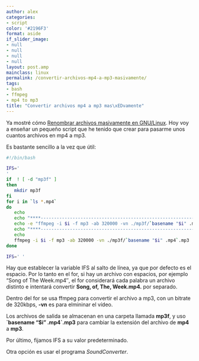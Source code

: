 ```yaml
---
author: alex
categories:
- script
color: '#2196F3'
format: aside
if_slider_image:
- null
- null
- null
- null
layout: post.amp
mainclass: linux
permalink: /convertir-archivos-mp4-a-mp3-masivamente/
tags:
- bash
- ffmpeg
- mp4 to mp3
title: "Convertir archivos mp4 a mp3 mas\xEDvamente"
---
```


Ya mostré cómo <a href="/renombrar-archivos-masivamente-en/" target="_blank">Renombrar archivos masivamente en GNU/Linux</a>. Hoy voy a enseñar un pequeño script que he tenido que crear para pasarme unos cuantos archivos en mp4 a mp3.

<!--more-->

Es bastante sencillo a la vez que útil:

```bash
#!/bin/bash

IFS='
'
if  ! [ -d "mp3f" ]
then
   mkdir mp3f
fi
for i in `ls *.mp4`
do
   echo
   echo "****-----------------------------------------------------------------------------****"
   echo -e "ffmpeg -i $i -f mp3 -ab 320000 -vn ./mp3f/`basename "$i" .mp4`.mp3"
   echo "****-----------------------------------------------------------------------------****"
   echo
   ffmpeg -i $i -f mp3 -ab 320000 -vn ./mp3f/`basename "$i" .mp4`.mp3
done

IFS=' '


```

Hay que establecer la variable IFS al salto de línea, ya que por defecto es el espacio. Por lo tanto en el for, si hay un archivo con espacios, por ejemplo &#8220;Song of The Week.mp4&#8243;, el for considerará cada palabra un archivo distinto e intentará convertir **Song, of, The, Week.mp4.** por separado.

Dentro del for se usa ffmpeg para convertir el archivo a mp3, con un bitrate de 320kbps, **-vn** es para elmininar el vídeo.

Los archivos de salida se almacenan en una carpeta llamada **mp3f**, y uso **\`basename &#8220;$i&#8221; .mp4\`.mp3** para cambiar la extensión del archivo de **mp4** a **mp3**.

Por último, fijamos IFS a su valor predeterminado.

Otra opción es usar el programa _SoundConverter_.